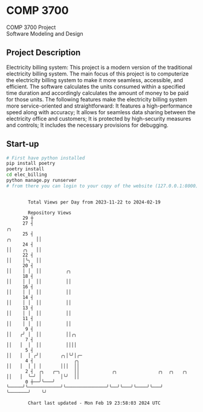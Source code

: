 # COMP 3700
COMP 3700 Project  
Software Modeling and Design
## Project Description
Electricity billing system: This project is a modern version of the traditional electricity billing system. The main focus of this project is to computerize the electricity billing system to make it more seamless, accessible, and efficient. The software calculates the units consumed within a specified time duration and accordingly calculates the amount of money to be paid for those units. The following features make the electricity billing system more service-oriented and straightforward: It features a high-performance speed along with accuracy; It allows for seamless data sharing between the electricity office and customers; It is protected by high-security measures and controls; It includes the necessary provisions for debugging.

## Start-up
```bash
# First have python installed
pip install poetry
poetry install
cd elec_billing
python manage.py runserver
# from there you can login to your copy of the website (127.0.0.1:8000), default creds are admin/admin
```

```

        Total Views per Day from 2023-11-22 to 2024-02-19

        Repository Views
      29 ┼
      27 ┤                                                                        ╭╮
      25 ┤                                                             ╭╮         ││
      24 ┤                                                             ││    ╭╮   ││
      22 ┤                                                             ││    │╰╮  ││
      20 ┤                                                             ││    │ │  ││         ╭╮
      18 ┤                                                             ││    │ │  ││         ││
      16 ┤                                                             ││    │ │  ││         ││
      14 ┤                                                             ││    │ │  ││         ││
      13 ┤                                                             ││    │ │  ││         ││
      11 ┤                                                             ││    │ │  ││         ││
       9 ┤                                                             ││   ╭╯ │  ││         ││╭╮
       7 ┤                                                             ││   │  │  ││         ││││
       5 ┤                                                             ││   │  │ ╭╯│       ╭╮│╰╯│╭─
       4 ┤               ╭╮                                            ││   │  │ │ │       │││  ││
       2 ┤  ╭╮   ╭─╮     ││            ╭╮               ╭╮  ╭╮   ╭╮    ││   │  ╰─╯ │       │╰╯  ││
       0 ┼──╯╰───╯ ╰─────╯╰────────────╯╰───────────────╯╰──╯╰───╯╰────╯╰───╯      ╰───────╯    ╰╯

        Chart last updated - Mon Feb 19 23:58:03 2024 UTC
        
```
